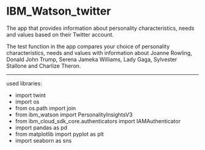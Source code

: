 # IBM_Watson_twitter

The app that provides information about personality characteristics, needs and values based on their Twitter account.

The test function in the app compares your choice of personality characteristics, needs and values with information about Joanne Rowling, Donald John Trump, Serena Jameka Williams, Lady Gaga, Sylvester Stallone and Charlize Theron.

---
used libraries:

- import twint
- import os
- from os.path import join
- from ibm_watson import PersonalityInsightsV3
- from ibm_cloud_sdk_core.authenticators import IAMAuthenticator
- import pandas as pd
- from matplotlib import pyplot as plt
- import seaborn as sns
